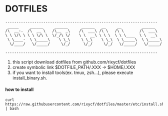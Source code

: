 DOTFILES
====
```
--------------------------------------------------------------------
 _____     ______     ______      ______   __     __         ______    
/\  __-.  /\  __ \   /\__  _\    /\  ___\ /\ \   /\ \       /\  ___\   
\ \ \/\ \ \ \ \/\ \  \/_/\ \/    \ \  __\ \ \ \  \ \ \____  \ \  __\   
 \ \____-  \ \_____\    \ \_\     \ \_\    \ \_\  \ \_____\  \ \_____\ 
  \/____/   \/_____/     \/_/      \/_/     \/_/   \/_____/   \/_____/ 

--------------------------------------------------------------------

```                                                                       
1. this script download dotfiles from github.com/rixycf/dotfiles
1. create symbolic link $DOTFILE_PATH/.XXX -> $HOME/.XXX
1. if you want to install tools(ex. tmux, zsh...), please execute install_binary.sh.

#### how to install 
```
curl https://raw.githubusercontent.com/rixycf/dotfiles/master/etc/install.sh | bash
```
